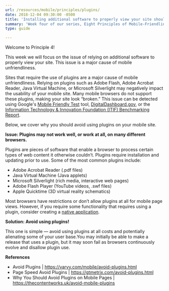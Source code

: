 ```yaml
---
url: /resources/mobile/principles/plugins/
date: 2018-12-04 09:30:00 -0500
title: 'Installing additional software to properly view your site should not be necessary'
summary: 'Week four of our series, Eight Principles of Mobile-Friendliness, covers the issue of relying on additional software to properly view your site.'
type: guide

---
```


Welcome to Principle 4!

This week we will focus on the issue of relying on additional software to properly view your site. This issue is a major cause of mobile unfriendliness.  

Sites that require the use of plugins are a major cause of mobile unfriendliness. Relying on plugins such as Adobe Flash, Adobe Acrobat Reader, Java Virtual Machine, or Microsoft Silverlight may negatively impact the usability of your mobile site. Many mobile browsers do not support these plugins, making your site look “broken.” This issue can be detected using Google's [Mobile Friendly Test](https://search.google.com/test/mobile-friendly) tool, [DigitalDashboard.gov](https://www.digitaldashboard.gov/), or the [Information Technology & Innovation Foundation (ITIF) Benchmarking Report](https://itif.org/publications/2017/03/08/benchmarking-us-government-websites).  

Below, we cover why you should avoid using plugins on your mobile site.

**Issue: Plugins may not work well, or work at all, on many different browsers.**

Plugins are pieces of software that enable a browser to process certain types of web content it otherwise couldn’t. Plugins require installation and updating prior to use. Some of the most common plugins include:

- Adobe Acrobat Reader (.pdf files)
- Java Virtual Machine (Java applets)
- Microsoft Silverlight (rich media, interactive web pages)
- Adobe Flash Player (YouTube videos, .swf files)
- Apple Quicktime (3D virtual reality schematics)

Most browsers have restrictions or don’t allow plugins at all for mobile page views. However, if you require some functionality that requires using a plugin, consider creating a [native application](https://careerfoundry.com/en/blog/web-development/what-is-the-difference-between-a-mobile-app-and-a-web-app/). 
	
**Solution: Avoid using plugins!**

This one is simple — avoid using plugins at all costs and potentially alienating some of your user base.You may initially be able to make a release that uses a plugin, but it may soon fail as browsers continuously evolve and disallow plugin use.  

**References** 

- Avoid Plugins | https://varvy.com/mobile/avoid-plugins.html 
- Page Speed Avoid Plugins | https://gtmetrix.com/avoid-plugins.html 
- Why You Should Avoid Plugins on Mobile Pages | https://thecontentworks.uk/avoid-mobile-plugins 
